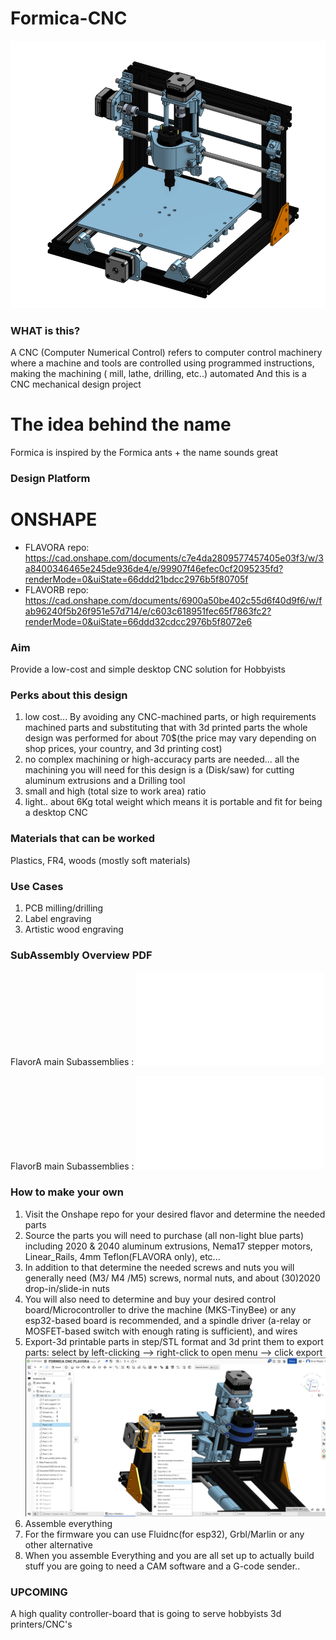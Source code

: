 # Formica-CNC
![Formica_flavorB_iso0](images/Formica_flavorB_iso0.png)
### WHAT is this? 
A CNC (Computer Numerical Control) refers to computer control machinery where a machine and tools are controlled using programmed instructions, making the machining ( mill, lathe, drilling, etc..) automated
And this is a CNC mechanical design project

# The idea behind the name 
Formica is inspired by the Formica ants + the name sounds great

### Design Platform
# ONSHAPE
* FLAVORA repo: https://cad.onshape.com/documents/c7e4da2809577457405e03f3/w/3a8400346465e245de936de4/e/99907f46efec0cf2095235fd?renderMode=0&uiState=66ddd21bdcc2976b5f80705f
* FLAVORB repo: https://cad.onshape.com/documents/6900a50be402c55d6f40d9f6/w/fab96240f5b26f951e57d714/e/c603c618951fec65f7863fc2?renderMode=0&uiState=66ddd32cdcc2976b5f8072e6

### Aim
Provide a low-cost and simple desktop CNC solution for Hobbyists

### Perks about this design
1) low cost... By avoiding any CNC-machined parts, or high requirements machined parts and substituting that with 3d printed parts the whole design was performed for about 70$(the price may vary depending on shop prices, your country, and 3d printing cost)
2) no complex machining or high-accuracy parts are needed... all the machining you will need for this design is a (Disk/saw) for cutting aluminum extrusions and a Drilling tool
3) small and high (total size to work area) ratio
4) light.. about 6Kg total weight which means it is portable and fit for being a desktop CNC

### Materials that can be worked 
Plastics, FR4, woods (mostly soft materials)

### Use Cases
1) PCB milling/drilling
2) Label engraving
3) Artistic wood engraving 

### SubAssembly Overview PDF
FlavorA main Subassemblies : ![Download/View the PDF](./FlavorA/Main_Machine_assembly_formica_flavorA.pdf)

FlavorB main Subassemblies : ![Download/View the PDF](./FlavorB/Main_Machine_assembly_formica_flavorB.pdf)

### How to make your own 
1) Visit the Onshape repo for your desired flavor and determine the needed parts
2) Source the parts you will need to purchase (all non-light blue parts) including 2020 & 2040 aluminum extrusions, Nema17 stepper motors, Linear_Rails, 4mm Teflon(FLAVORA only), etc...
3) In addition to that determine the needed screws and nuts you will generally need (M3/ M4 /M5) screws, normal nuts, and about (30)2020 drop-in/slide-in nuts
4) You will also need to determine and buy your desired control board/Microcontroller to drive the machine (MKS-TinyBee) or any esp32-based board is recommended, and a spindle driver (a-relay or MOSFET-based switch with enough rating is sufficient), and wires
5) Export-3d printable parts in step/STL format and 3d print them 
   to export parts: select by left-clicking --> right-click to open menu --> click export
   ![how_to_img0](images/how_to_img0.png)
6) Assemble everything
7) For the firmware you can use Fluidnc(for esp32), Grbl/Marlin or any other alternative 
8) When you assemble Everything and you are all set up to actually build stuff you are going to need a CAM software and a G-code sender..

### UPCOMING 
 A high quality controller-board that is going to serve hobbyists 3d printers/CNC's

